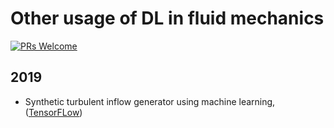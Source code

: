 # Other usage of DL in fluid mechanics

[![PRs Welcome](https://img.shields.io/badge/PRs-welcome-brightgreen.svg?style=flat-square)](http://makeapullrequest.com)



## 2019
* Synthetic turbulent inflow generator using machine learning, ([TensorFLow](https://github.com/kfukami/MLTG_PRFluids2019))





